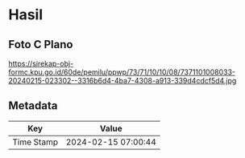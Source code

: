 # Hasil

## Foto C Plano

https://sirekap-obj-formc.kpu.go.id/60de/pemilu/ppwp/73/71/10/10/08/7371101008033-20240215-023302--3316b6d4-4ba7-4308-a913-339d4cdcf5d4.jpg


## Metadata

| Key        | Value               |
| ---------- | ------------------- |
| Time Stamp | 2024-02-15 07:00:44 |



